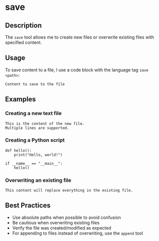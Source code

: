# save

## Description
The `save` tool allows me to create new files or overwrite existing files with specified content.

## Usage
To save content to a file, I use a code block with the language tag `save <path>`:

```save <path>
Content to save to the file
```

## Examples

### Creating a new text file
```save /path/to/new_file.txt
This is the content of the new file.
Multiple lines are supported.
```

### Creating a Python script
```save /path/to/script.py
def hello():
    print("Hello, world!")

if __name__ == "__main__":
    hello()
```

### Overwriting an existing file
```save /path/to/existing_file.txt
This content will replace everything in the existing file.
```

## Best Practices
- Use absolute paths when possible to avoid confusion
- Be cautious when overwriting existing files
- Verify the file was created/modified as expected
- For appending to files instead of overwriting, use the `append` tool
